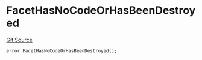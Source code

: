 # FacetHasNoCodeOrHasBeenDestroyed
[Git Source](https://github.com/thrackle-io/tron/blob/d9139140f50076b996b790d1128c5e2182de1d13/src/client/token/handler/diamond/HandlerDiamond.sol)


```solidity
error FacetHasNoCodeOrHasBeenDestroyed();
```

